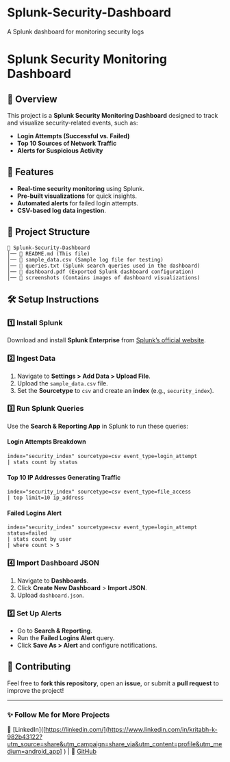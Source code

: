 # Splunk-Security-Dashboard
A Splunk dashboard for monitoring security logs
# Splunk Security Monitoring Dashboard

## 📌 Overview
This project is a **Splunk Security Monitoring Dashboard** designed to track and visualize security-related events, such as:
- **Login Attempts (Successful vs. Failed)**
- **Top 10 Sources of Network Traffic**
- **Alerts for Suspicious Activity**

## 🚀 Features
- **Real-time security monitoring** using Splunk.
- **Pre-built visualizations** for quick insights.
- **Automated alerts** for failed login attempts.
- **CSV-based log data ingestion**.

## 📂 Project Structure
```
📁 Splunk-Security-Dashboard
│── 📄 README.md (This file)
│── 📄 sample_data.csv (Sample log file for testing)
│── 📄 queries.txt (Splunk search queries used in the dashboard)
│── 📄 dashboard.pdf (Exported Splunk dashboard configuration)
│── 📁 screenshots (Contains images of dashboard visualizations)
```

## 🛠 Setup Instructions
### 1️⃣ Install Splunk
Download and install **Splunk Enterprise** from [Splunk’s official website](https://www.splunk.com/en_us/download.html).

### 2️⃣ Ingest Data
1. Navigate to **Settings > Add Data > Upload File**.
2. Upload the `sample_data.csv` file.
3. Set the **Sourcetype** to `csv` and create an **index** (e.g., `security_index`).

### 3️⃣ Run Splunk Queries
Use the **Search & Reporting App** in Splunk to run these queries:
#### **Login Attempts Breakdown**
```spl
index="security_index" sourcetype=csv event_type=login_attempt 
| stats count by status
```
#### **Top 10 IP Addresses Generating Traffic**
```spl
index="security_index" sourcetype=csv event_type=file_access 
| top limit=10 ip_address
```
#### **Failed Logins Alert**
```spl
index="security_index" sourcetype=csv event_type=login_attempt status=failed 
| stats count by user
| where count > 5
```

### 4️⃣ Import Dashboard JSON
1. Navigate to **Dashboards**.
2. Click **Create New Dashboard** > **Import JSON**.
3. Upload `dashboard.json`.

### 5️⃣ Set Up Alerts
- Go to **Search & Reporting**.
- Run the **Failed Logins Alert** query.
- Click **Save As > Alert** and configure notifications.



## 🤝 Contributing
Feel free to **fork this repository**, open an **issue**, or submit a **pull request** to improve the project!


---

### ✨ Follow Me for More Projects
🔗 [LinkedIn]([https://linkedin.com/](https://www.linkedin.com/in/kritabh-k-982b43122?utm_source=share&utm_campaign=share_via&utm_content=profile&utm_medium=android_app] ) | 🔗 [GitHub]((https://github.com/Kritabh13/Splunk-Security-Dashboard)) 
